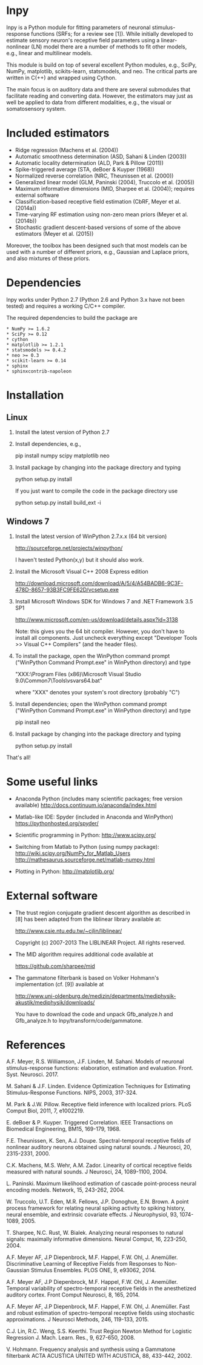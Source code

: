 lnpy
====

lnpy is a Python module for fitting parameters of neuronal stimulus-response 
functions (SRFs; for a review see [1]). While initially developed to estimate 
sensory neuron's receptive field parameters using a linear-nonlinear (LN)
model there are a number of methods to fit other models, e.g., linear and 
multilinear models.

This module is build on top of several excellent Python modules, e.g., 
SciPy, NumPy, matplotlib, scikits-learn, statsmodels, and neo. The critical 
parts are written in C(++) and wrapped using Cython.

The main focus is on auditory data and there are several submodules that 
facilitate reading and converting data. However, the estimators may just 
as well be applied to data from different modalities, e.g., the visual or 
somatosensory system.


Included estimators
===================

* Ridge regression (Machens et al. (2004))
* Automatic smoothness determination (ASD, Sahani & Linden (2003))
* Automatic locality determination (ALD, Park & Pillow (2011))
* Spike-triggered average (STA, deBoer & Kuyper (1968))
* Normalized reverse correlation (NRC, Theunissen et al. (2000))
* Generalized linear model (GLM, Paninski (2004), Truccolo et al. (2005))
* Maximum informative dimensions (MID, Sharpee et al. (2004)); requires external software
* Classification-based receptive field estimation (CbRF, Meyer et al. (2014a))
* Time-varying RF estimation using non-zero mean priors (Meyer et al. (2014b))
* Stochastic gradient descent-based versions of some of the above 
estimators (Meyer et al. (2015))

Moreover, the toolbox has been designed such that most models can be used with
a number of different priors, e.g., Gaussian and Laplace priors, and also 
mixtures of these priors.


Dependencies
============

lnpy works under Python 2.7 (Python 2.6 and Python 3.x have not been tested) and requires a working C/C++ compiler.

The required dependencies to build the package are

	* NumPy >= 1.6.2
	* SciPy >= 0.12
	* cython
	* matplotlib >= 1.2.1
	* statsmodels >= 0.4.2
	* neo >= 0.3
	* scikit-learn >= 0.14
	* sphinx
	* sphinxcontrib-napoleon


Installation
============

Linux
-----

1. Install the latest version of Python 2.7

2. Install dependencies, e.g.,

	pip install numpy scipy matplotlib neo

3. Install package by changing into the package directory and typing

	python setup.py install

   If you just want to compile the code in the package directory use

	python setup.py install build_ext -i


Windows 7
---------

1. Install the latest version of WinPython 2.7.x.x (64 bit version)

	http://sourceforge.net/projects/winpython/

	I haven't tested Python(x,y) but it should also work. 


2. Install the Microsoft Visual C++ 2008 Express edition

	http://download.microsoft.com/download/A/5/4/A54BADB6-9C3F-478D-8657-93B3FC9FE62D/vcsetup.exe


3. Install Microsoft Windows SDK for Windows 7 and .NET Framework 3.5 SP1 

	http://www.microsoft.com/en-us/download/details.aspx?id=3138

	Note: this gives you the 64 bit compiler. However, you don't have to install all components.
	Just uncheck everything except "Developer Tools >> Visual C++ Compilers" (and the header files).


4. To install the package, open the WinPython command prompt ("WinPython Command Prompt.exe" in WinPython directory) and type

	"XXX:\\Program Files (x86)\\Microsoft Visual Studio 9.0\\Common7\\Tools\\vsvars64.bat"

	where "XXX" denotes your system's root directory (probably "C")


5. Install dependencies; open the WinPython command prompt ("WinPython Command Prompt.exe" in WinPython directory) and type

	pip install neo


6. Install package by changing into the package directory and typing

	python setup.py install


That's all!


Some useful links
=================

* Anaconda Python (includes many scientific packages; free version available)
	http://docs.continuum.io/anaconda/index.html

* Matlab-like IDE: Spyder (included in Anaconda and WinPython)
	https://pythonhosted.org/spyder/

* Scientific programming in Python:
	http://www.scipy.org/

* Switching from Matlab to Python (using numpy package):
	http://wiki.scipy.org/NumPy_for_Matlab_Users
	http://mathesaurus.sourceforge.net/matlab-numpy.html

* Plotting in Python:
	http://matplotlib.org/


External software
=================

* The trust region conjugate gradient descent algorithm as described in [8] has been adapted from the liblinear library available at:

	http://www.csie.ntu.edu.tw/~cjlin/liblinear/

	Copyright (c) 2007-2013 The LIBLINEAR Project.
	All rights reserved.

* The MID algorithm requires additional code available at

	https://github.com/sharpee/mid

* The gammatone filterbank is based on Volker Hohmann's implementation (cf. [9]) available at

	http://www.uni-oldenburg.de/medizin/departments/mediphysik-akustik/mediphysik/downloads/

  You have to download the code and unpack Gfb_analyze.h and Gfb_analyze.h to
  lnpy/transform/code/gammatone.


References
==========
A.F. Meyer, R.S. Williamson, J.F. Linden, M. Sahani. Models of neuronal stimulus-response functions: elaboration, estimation and evaluation. Front. Syst. Neurosci. 2017.

M. Sahani & J.F. Linden. Evidence Optimization Techniques for Estimating Stimulus-Response Functions. NIPS, 2003, 317-324.

M. Park & J.W. Pillow. Receptive field inference with localized priors. PLoS Comput Biol, 2011, 7, e1002219.

E. deBoer & P. Kuyper. Triggered Correlation. IEEE Transactions on Biomedical Engineering, BM15, 169-179, 1968.

F.E. Theunissen, K. Sen, A.J. Doupe. Spectral-temporal receptive fields of nonlinear auditory neurons obtained using natural sounds. J Neurosci, 20, 2315-2331, 2000.

C.K. Machens, M.S. Wehr, A.M. Zador. Linearity of cortical receptive fields measured with natural sounds. J Neurosci, 24, 1089-1100, 2004.

L. Paninski. Maximum likelihood estimation of cascade point-process neural encoding models. Network, 15, 243-262, 2004.

W. Truccolo, U.T. Eden, M.R. Fellows, J.P. Donoghue, E.N. Brown. A point process framework for relating neural spiking activity to spiking history, neural ensemble, and extrinsic covariate effects. J Neurophysiol, 93, 1074-1089, 2005.

T. Sharpee, N.C. Rust, W. Bialek. Analyzing neural responses to natural signals: maximally informative dimensions. Neural Comput, 16, 223-250, 2004.

A.F. Meyer AF, J.P Diepenbrock, M.F. Happel, F.W. Ohl, J. Anemüller. Discriminative Learning of Receptive Fields from Responses to Non-Gaussian Stimulus Ensembles. PLOS ONE, 9, e93062, 2014.

A.F. Meyer AF, J.P Diepenbrock, M.F. Happel, F.W. Ohl, J. Anemüller. Temporal variability of spectro-temporal receptive fields in the anesthetized auditory cortex. Front Comput Neurosci, 8, 165, 2014.

A.F. Meyer AF, J.P Diepenbrock, M.F. Happel, F.W. Ohl, J. Anemüller. Fast and robust estimation of spectro-temporal receptive fields using stochastic approximations. J Neurosci Methods, 246, 119-133, 2015.

C.J. Lin, R.C. Weng, S.S. Keerthi. Trust Region Newton Method for Logistic Regression J. Mach. Learn. Res., 9, 627-650, 2008.

V. Hohmann. Frequency analysis and synthesis using a Gammatone filterbank ACTA ACUSTICA UNITED WITH ACUSTICA, 88, 433-442, 2002.
